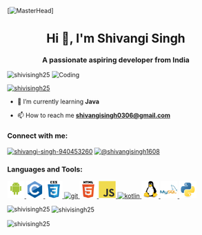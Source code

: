 [![MasterHead](https://cdn.dribbble.com/users/2726/screenshots/2362705/angulardribbble.gif)]
<h1 align="center">Hi 👋, I'm Shivangi Singh</h1>
<h3 align="center">A passionate aspiring developer from India</h3>

<img align="right" alt="Coding" width="400" src="https://tse2.explicit.bing.net/th?id=OIP.qdAW1TjCN57h1lbuuzvchgHaFj&pid=Api&P=0&h=220">

<p align="left"> <img src="https://komarev.com/ghpvc/?username=shivisingh25&label=Profile%20views&color=0e75b6&style=flat" alt="shivisingh25" /> </p>

<p align="left"> <a href="https://github.com/ryo-ma/github-profile-trophy"><img src="https://github-profile-trophy.vercel.app/?username=shivisingh25" alt="shivisingh25" /></a> </p>

- 🌱 I’m currently learning **Java**

- 📫 How to reach me **shivangisingh0306@gmail.com**

<h3 align="left">Connect with me:</h3>
<p align="left">
<a href="https://linkedin.com/in/shivangi-singh-940453260" target="blank"><img align="center" src="https://raw.githubusercontent.com/rahuldkjain/github-profile-readme-generator/master/src/images/icons/Social/linked-in-alt.svg" alt="shivangi-singh-940453260" height="30" width="40" /></a>
<a href="https://www.youtube.com/c/@shivangisingh1608" target="blank"><img align="center" src="https://raw.githubusercontent.com/rahuldkjain/github-profile-readme-generator/master/src/images/icons/Social/youtube.svg" alt="@shivangisingh1608" height="30" width="40" /></a>
</p>

<h3 align="left">Languages and Tools:</h3>
<p align="left"> <a href="https://developer.android.com" target="_blank" rel="noreferrer"> <img src="https://raw.githubusercontent.com/devicons/devicon/master/icons/android/android-original-wordmark.svg" alt="android" width="40" height="40"/> <a href="https://www.cprogramming.com/" target="_blank" rel="noreferrer"> <img src="https://raw.githubusercontent.com/devicons/devicon/master/icons/c/c-original.svg" alt="c" width="40" height="40"/> <a href="https://www.w3schools.com/css/" target="_blank" rel="noreferrer"> <img src="https://raw.githubusercontent.com/devicons/devicon/master/icons/css3/css3-original-wordmark.svg" alt="css3" width="40" height="40"/> </a> <a href="https://git-scm.com/" target="_blank" rel="noreferrer"> <img src="https://www.vectorlogo.zone/logos/git-scm/git-scm-icon.svg" alt="git" width="40" height="40"/> </a> <a href="https://www.w3.org/html/" target="_blank" rel="noreferrer"> <img src="https://raw.githubusercontent.com/devicons/devicon/master/icons/html5/html5-original-wordmark.svg" alt="html5" width="40" height="40"/> </a> <a href="https://developer.mozilla.org/en-US/docs/Web/JavaScript" target="_blank" rel="noreferrer"> <img src="https://raw.githubusercontent.com/devicons/devicon/master/icons/javascript/javascript-original.svg" alt="javascript" width="40" height="40"/> </a> <a href="https://kotlinlang.org" target="_blank" rel="noreferrer"> <img src="https://www.vectorlogo.zone/logos/kotlinlang/kotlinlang-icon.svg" alt="kotlin" width="40" height="40"/> </a> <a href="https://www.linux.org/" target="_blank" rel="noreferrer"> <img src="https://raw.githubusercontent.com/devicons/devicon/master/icons/linux/linux-original.svg" alt="linux" width="40" height="40"/> </a> <a href="https://www.mysql.com/" target="_blank" rel="noreferrer"> <img src="https://raw.githubusercontent.com/devicons/devicon/master/icons/mysql/mysql-original-wordmark.svg" alt="mysql" width="40" height="40"/> </a> <a href="https://www.python.org" target="_blank" rel="noreferrer"> <img src="https://raw.githubusercontent.com/devicons/devicon/master/icons/python/python-original.svg" alt="python" width="40" height="40"/> </a> </p>

<p><img align="left" src="https://github-readme-stats.vercel.app/api/top-langs?username=shivisingh25&show_icons=true&locale=en&layout=compact" alt="shivisingh25" /></p>

<p>&nbsp;<img align="center" src="https://github-readme-stats.vercel.app/api?username=shivisingh25&show_icons=true&locale=en" alt="shivisingh25" /></p>

<p><img align="center" src="https://github-readme-streak-stats.herokuapp.com/?user=shivisingh25&" alt="shivisingh25" /></p>


